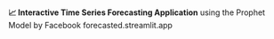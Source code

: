 <b>📈 Interactive Time Series Forecasting Application</b>
using the Prophet Model by Facebook
forecasted.streamlit.app
